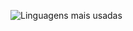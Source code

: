 ![Linguagens mais usadas](https://github-readme-stats.vercel.app/api/top-langs/?username=JulianaFurlan&layout=compact&theme=tokyonight&langs_count=6)

